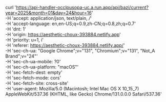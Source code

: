 curl 'https://api-handler-occlpusopa-uc.a.run.app/api/bazi/current?year=2025&month=01&day=24&hour=16' \
  -H 'accept: application/json, text/plain, */*' \
  -H 'accept-language: en,en-US;q=0.9,zh-CN;q=0.8,zh;q=0.7' \
  -H 'dnt: 1' \
  -H 'origin: https://aesthetic-choux-393884.netlify.app' \
  -H 'priority: u=1, i' \
  -H 'referer: https://aesthetic-choux-393884.netlify.app/' \
  -H 'sec-ch-ua: "Google Chrome";v="131", "Chromium";v="131", "Not_A Brand";v="24"' \
  -H 'sec-ch-ua-mobile: ?0' \
  -H 'sec-ch-ua-platform: "macOS"' \
  -H 'sec-fetch-dest: empty' \
  -H 'sec-fetch-mode: cors' \
  -H 'sec-fetch-site: cross-site' \
  -H 'user-agent: Mozilla/5.0 (Macintosh; Intel Mac OS X 10_15_7) AppleWebKit/537.36 (KHTML, like Gecko) Chrome/131.0.0.0 Safari/537.36'

